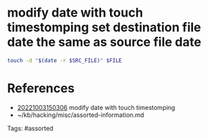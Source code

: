 # modify date with touch timestomping set destination file date the same as source file date
```bash
touch -d "$(date -r $SRC_FILE)" $FILE
```

# References
- [20221003150306](/zet/20221003150306/) modify date with touch timestomping
- ~/kb/hacking/misc/assorted-information.md

Tags:
    #assorted

